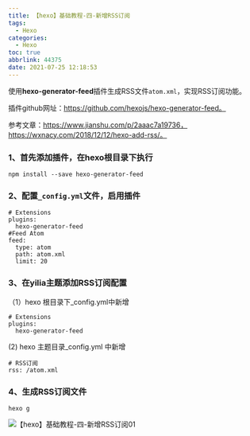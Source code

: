 ```yaml
---
title: 【hexo】基础教程-四-新增RSS订阅
tags:
  - Hexo
categories:
  - Hexo
toc: true
abbrlink: 44375
date: 2021-07-25 12:18:53
---
```


使用**hexo-generator-feed**插件生成RSS文件`atom.xml`，实现RSS订阅功能。

插件github网址：https://github.com/hexojs/hexo-generator-feed。

<!--more-->

参考文章：https://www.jianshu.com/p/2aaac7a19736，https://wxnacy.com/2018/12/12/hexo-add-rss/。

### 1、**首先添加插件，在hexo根目录下执行**

~~~shell
npm install --save hexo-generator-feed
~~~

### **2、配置`_config.yml`文件，启用插件**

~~~shell
# Extensions
plugins:
  hexo-generator-feed
#Feed Atom
feed:
  type: atom
  path: atom.xml
  limit: 20
~~~

### **3、在yilia主题添加RSS订阅配置**

（1）hexo 根目录下_config.yml中新增

~~~shell
# Extensions
plugins:
  hexo-generator-feed
~~~

  (2) hexo 主题目录_config.yml 中新增

~~~shell
# RSS订阅
rss: /atom.xml
~~~

### **4、生成RSS订阅文件**

~~~shell
hexo g
~~~

![【hexo】基础教程-四-新增RSS订阅01](https://cdn.jsdelivr.net/gh/liuhuanhuan963019/blogPicture/md_photos/%E3%80%90hexo%E3%80%91%E5%9F%BA%E7%A1%80%E6%95%99%E7%A8%8B%E5%9B%9B-%E6%96%B0%E5%A2%9ERSS%E8%AE%A2%E9%98%8501.png)



